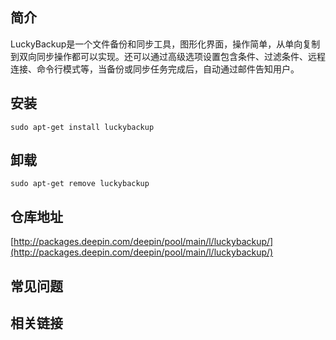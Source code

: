 ## 简介

LuckyBackup是一个文件备份和同步工具，图形化界面，操作简单，从单向复制到双向同步操作都可以实现。还可以通过高级选项设置包含条件、过滤条件、远程连接、命令行模式等，当备份或同步任务完成后，自动通过邮件告知用户。

## 安装

`sudo apt-get install luckybackup`

## 卸载

`sudo apt-get remove luckybackup`

## 仓库地址

[http://packages.deepin.com/deepin/pool/main/l/luckybackup/](http://packages.deepin.com/deepin/pool/main/l/luckybackup/)


## 常见问题


## 相关链接